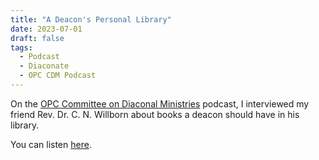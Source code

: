 ```yaml
---
title: "A Deacon's Personal Library"
date: 2023-07-01
draft: false
tags:
  - Podcast
  - Diaconate
  - OPC CDM Podcast
---
```


On the [OPC Committee on Diaconal Ministries](https://opccdm.org) podcast, I interviewed
my friend Rev. Dr. C. N. Willborn about books a deacon should have in his library.

You can listen [here](https://www.thereformeddeacon.org/1849391/13113447-a-deacon-s-personal-library).
